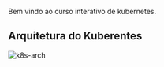 Bem vindo ao curso interativo de kubernetes.

## Arquitetura do Kuberentes

![k8s-arch](/root/example/k8s-arch.png)